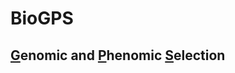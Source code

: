 # BioGPS
## [G](https://github.com/WHSmyself/BioGPS)enomic and [P](https://github.com/WHSmyself/BioGPS)henomic [S](https://github.com/WHSmyself/BioGPS)election <br>
